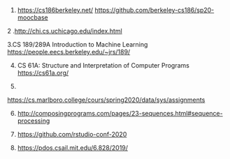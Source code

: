 1. https://cs186berkeley.net/
https://github.com/berkeley-cs186/sp20-moocbase

2 .http://chi.cs.uchicago.edu/index.html  

3.CS 189/289A Introduction to Machine Learning
https://people.eecs.berkeley.edu/~jrs/189/

4. CS 61A: Structure and Interpretation of Computer Programs
https://cs61a.org/

5. 
https://cs.marlboro.college/cours/spring2020/data/sys/assignments

6. http://composingprograms.com/pages/23-sequences.html#sequence-processing

7. https://github.com/rstudio-conf-2020

8. https://pdos.csail.mit.edu/6.828/2019/





